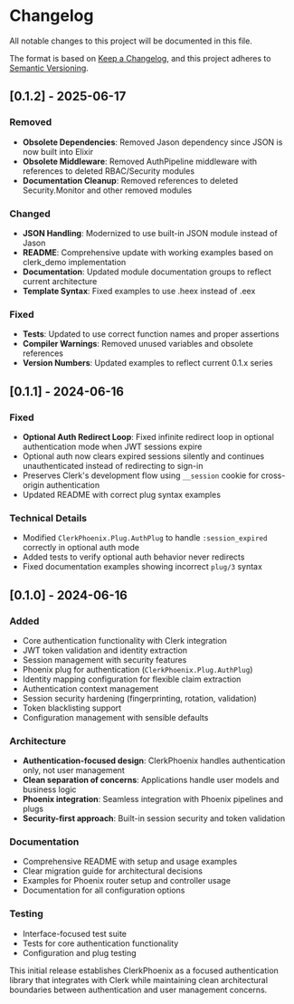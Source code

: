# Changelog

All notable changes to this project will be documented in this file.

The format is based on [Keep a Changelog](https://keepachangelog.com/en/1.0.0/),
and this project adheres to [Semantic Versioning](https://semver.org/spec/v2.0.0.html).

## [0.1.2] - 2025-06-17

### Removed
- **Obsolete Dependencies**: Removed Jason dependency since JSON is now built into Elixir
- **Obsolete Middleware**: Removed AuthPipeline middleware with references to deleted RBAC/Security modules
- **Documentation Cleanup**: Removed references to deleted Security.Monitor and other removed modules

### Changed
- **JSON Handling**: Modernized to use built-in JSON module instead of Jason
- **README**: Comprehensive update with working examples based on clerk_demo implementation
- **Documentation**: Updated module documentation groups to reflect current architecture
- **Template Syntax**: Fixed examples to use .heex instead of .eex

### Fixed
- **Tests**: Updated to use correct function names and proper assertions
- **Compiler Warnings**: Removed unused variables and obsolete references
- **Version Numbers**: Updated examples to reflect current 0.1.x series

## [0.1.1] - 2024-06-16

### Fixed
- **Optional Auth Redirect Loop**: Fixed infinite redirect loop in optional authentication mode when JWT sessions expire
- Optional auth now clears expired sessions silently and continues unauthenticated instead of redirecting to sign-in
- Preserves Clerk's development flow using `__session` cookie for cross-origin authentication
- Updated README with correct plug syntax examples

### Technical Details
- Modified `ClerkPhoenix.Plug.AuthPlug` to handle `:session_expired` correctly in optional auth mode
- Added tests to verify optional auth behavior never redirects
- Fixed documentation examples showing incorrect `plug/3` syntax

## [0.1.0] - 2024-06-16

### Added
- Core authentication functionality with Clerk integration
- JWT token validation and identity extraction
- Session management with security features
- Phoenix plug for authentication (`ClerkPhoenix.Plug.AuthPlug`)
- Identity mapping configuration for flexible claim extraction
- Authentication context management
- Session security hardening (fingerprinting, rotation, validation)
- Token blacklisting support
- Configuration management with sensible defaults

### Architecture
- **Authentication-focused design**: ClerkPhoenix handles authentication only, not user management
- **Clean separation of concerns**: Applications handle user models and business logic
- **Phoenix integration**: Seamless integration with Phoenix pipelines and plugs
- **Security-first approach**: Built-in session security and token validation

### Documentation
- Comprehensive README with setup and usage examples
- Clear migration guide for architectural decisions
- Examples for Phoenix router setup and controller usage
- Documentation for all configuration options

### Testing
- Interface-focused test suite
- Tests for core authentication functionality
- Configuration and plug testing

This initial release establishes ClerkPhoenix as a focused authentication library that integrates with Clerk while maintaining clean architectural boundaries between authentication and user management concerns.